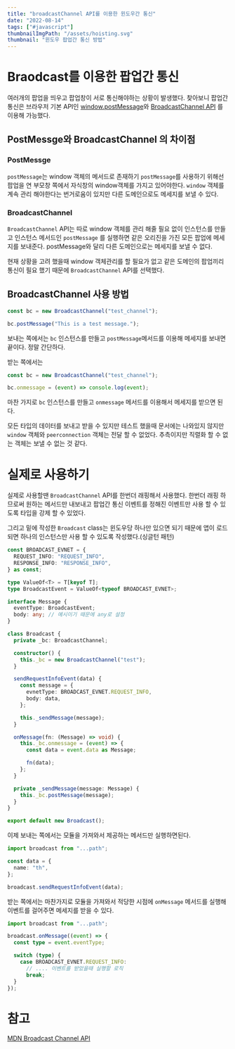 ```yaml
---
title: "broadcastChannel API를 이용한 윈도우간 통신"
date: "2022-08-14"
tags: ["#javascript"]
thumbnailImgPath: "/assets/hoisting.svg"
thumbnail: "윈도우 팝업간 통신 방법"
---
```


# Braodcast를 이용한 팝업간 통신

여러개의 팝업을 띄우고 팝업창이 서로 통신해야하는 상황이 발생했다. 찾아보니 팝업간 통신은 브라우저 기본 API인 [window.postMessage](https://developer.mozilla.org/ko/docs/Web/API/Window/postMessage)와 [BroadcastChannel API](https://developer.mozilla.org/en-US/docs/Web/API/Broadcast_Channel_API) 를 이용해 가능했다.

## PostMessge와 BroadcastChannel 의 차이점

### PostMessge

`postMessage`는 window 객체의 메서드로 존재하기 `postMessage`를 사용하기 위해선 팝업을 연 부모창 쪽에서 자식창의 window객체를 가지고 있어야한다. `window` 객체를 계속 관리 해야한다는 번거로움이 있지만 다른 도메인으로도 메세지를 보낼 수 있다.

### BroadcastChannel

`BroadcastChannel` API는 따로 window 객체를 관리 해줄 필요 없이 인스턴스를 만들고 인스턴스 메서드인 `postMessage` 를 실행하면 같은 오리진을 가진 모든 팝업에 메세지를 보내준다. postMessage와 달리 다른 도메인으로는 메세지를 보낼 수 없다.

현재 상황을 고려 했을때 window 객체관리를 할 필요가 없고 같은 도메인의 팝업끼리 통신이 필요 했기 때문에 `BroadcastChannel` API를 선택했다.

## BroadcastChannel 사용 방법

```typescript
const bc = new BroadcastChannel("test_channel");

bc.postMessage("This is a test message.");
```

보내는 쪽에서는 `bc` 인스턴스를 만들고 `postMessage`메서드를 이용해 메세지를 보내면 끝이다. 정말 간단하다.

받는 쪽에서는

```typescript
const bc = new BroadcastChannel("test_channel");

bc.onmessage = (event) => console.log(event);
```

마찬 가지로 `bc` 인스턴스를 만들고 `onmessage` 메서드를 이용해서 메세지를 받으면 된다.

모든 타입의 데이터를 보내고 받을 수 있지만 테스트 했을때 문서에는 나와있지 않지만 `window` 객체와 `peerconnection` 객체는 전달 할 수 없었다. 추측이지만 직렬화 할 수 없는 객체는 보낼 수 없는 것 같다.

# 실제로 사용하기

실제로 사용할땐 `BroadcastChannel` API를 한번더 래핑해서 사용했다. 한번더 래핑 하므로써 원하는 메서드만 내보내고 팝업간 통신 이벤트를 정해진 이벤트만 사용 할 수 있도록 타입을 강제 할 수 있었다.

그리고 밑에 작성한 `Broadcast` class는 윈도우당 하나만 있으면 되기 때문에 앱이 로드되면 하나의 인스턴스만 사용 할 수 있도록 작성했다.(싱글턴 패턴)

```typescript
const BROADCAST_EVNET = {
  REQUEST_INFO: "REQUEST_INFO",
  RESPONSE_INFO: "RESPONSE_INFO",
} as const;

type ValueOf<T> = T[keyof T];
type BroadcastEvent = ValueOf<typeof BROADCAST_EVNET>;

interface Message {
  eventType: BroadcastEvent;
  body: any; // 예시이기 때문에 any로 설정
}

class Broadcast {
  private _bc: BroadcastChannel;

  constructor() {
    this._bc = new BroadcastChannel("test");
  }

  sendRequestInfoEvent(data) {
    const message = {
      evnetType: BROADCAST_EVNET.REQUEST_INFO,
      body: data,
    };

    this._sendMessage(message);
  }

  onMessage(fn: (Message) => void) {
    this._bc.onmessage = (event) => {
      const data = event.data as Message;

      fn(data);
    };
  }

  private _sendMessage(message: Message) {
    this._bc.postMessage(message);
  }
}

export default new Broadcast();
```

이제 보내는 쪽에서는 모듈을 가져와서 제공하는 메서드만 실행하면된다.

```typescript
import broadcast from "...path";

const data = {
  name: "th",
};

broadcast.sendRequestInfoEvent(data);
```

받는 쪽에서는 마찬가지로 모듈을 가져와서 적당한 시점에 `onMessage` 메서드를 실행해 이벤트를 걸어주면 메세지를 받을 수 있다.

```typescript
import broadcast from "...path";

broadcast.onMessage((event) => {
  const type = event.eventType;

  switch (type) {
    case BROADCAST_EVNET.REQUEST_INFO:
      // .... 이벤트를 받았을때 실행할 로직
      break;
  }
});
```

# 참고

[MDN Broadcast Channel API](https://developer.mozilla.org/en-US/docs/Web/API/Broadcast_Channel_API)
